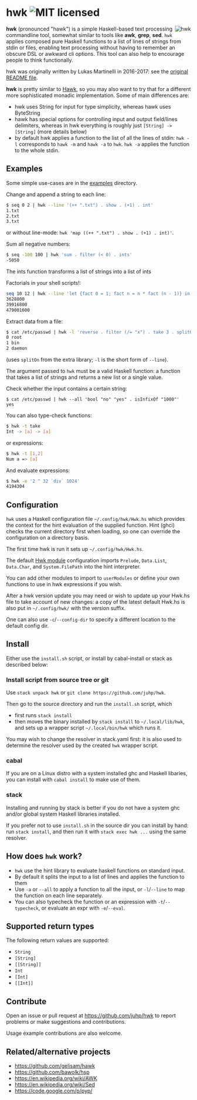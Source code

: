 # hwk ![MIT licensed](https://img.shields.io/badge/license-MIT-blue.svg)

<img align="right" alt="hwk" src="hwk.png" />

**hwk** (pronounced "hawk") is a simple Haskell-based text processing commandline tool, somewhat similar to tools like **awk**, **grep**, **sed**.
`hwk` applies composed pure Haskell functions to a list of lines of strings from stdin or files, enabling text processing without having to remember an obscure DSL or awkward cli options. This tool can also help to encourage people to think functionally.

hwk was originally written by Lukas Martinelli in 2016-2017:
see the [original README file](README.md.orig).

**hwk** is pretty similar to [Hawk](https://github.com/gelisam/hawk),
so you may also want to try that for a different more sophisticated monadic
implementation. Some of main differences are:

- hwk uses String for input for type simplicity, whereas hawk uses ByteString
- hawk has special options for controlling input and output field/lines delimiters, whereas in hwk everything is roughly just `[String] -> [String]` (more details below)
- by default hwk applies a function to the list of all the lines of stdin: `hwk -l` corresponds to `hawk -m` and `hawk -a` to `hwk`. `hwk -a` applies the function to the whole stdin.

## Examples
Some simple use-cases are in the [examples](examples/) directory.

Change and append a string to each line:
```bash
$ seq 0 2 | hwk --line '(++ ".txt") . show . (+1) . int'
1.txt
2.txt
3.txt
```
or without line-mode: `hwk 'map ((++ ".txt") . show . (+1) . int)'`.

Sum all negative numbers:
```bash
$ seq -100 100 | hwk 'sum . filter (< 0) . ints'
-5050
```
The ints function transforms a list of strings into a list of ints

Factorials in your shell scripts!:
```bash
seq 10 12 | hwk --line 'let {fact 0 = 1; fact n = n * fact (n - 1)} in fact . int'
3628800
39916800
479001600
```

Extract data from a file:
```bash
$ cat /etc/passwd | hwk -l 'reverse . filter (/= "x") . take 3 . splitOn ":"' | head -3
0 root
1 bin
2 daemon
```
(uses `splitOn` from the extra library; `-l` is the short form of `--line`).

The argument passed to `hwk` must be a valid Haskell function: a function that takes a list of strings and returns a new list or a single value.

Check whether the input contains a certain string:
```
$ cat /etc/passwd | hwk --all 'bool "no" "yes" . isInfixOf "1000"'
yes
```

You can also type-check functions:
```bash
$ hwk -t take
Int -> [a] -> [a]
```
or expressions:
```bash
$ hwk -t [1,2]
Num a => [a]
```

And evaluate expressions:
```bash
$ hwk -e '2 ^ 32 `div` 1024'
4194304
```

## Configuration
`hwk` uses a Haskell configuration file `~/.config/hwk/Hwk.hs` which provides the context for the hint evaluation of the supplied function. Hint (ghci) checks the current directory first when loading, so one can override the configuration on a directory basis.

The first time hwk is run it sets up `~/.config/hwk/Hwk.hs`.

The default [Hwk module](data/Hwk.hs) configuration imports
`Prelude`, `Data.List`, `Data.Char`, and `System.FilePath`
into the hint interpreter.

You can add other modules to import to `userModules` or
define your own functions to use in hwk expressions if you wish.

After a hwk version update you may need or wish to update up your Hwk.hs file to take account of new changes: a copy of the latest default Hwk.hs is also put in `~/.config/hwk/` with the version suffix.

One can also use `-c`/`--config-dir` to specify a different location to the default config dir.

## Install
Either use the `install.sh` script, or install by cabal-install or stack
as described below:

### Install script from source tree or git
Use `stack unpack hwk` or `git clone https://github.com/juhp/hwk`.

Then go to the source directory and run the `install.sh` script, which

- first runs `stack install`
- then moves the binary installed by `stack install` to `~/.local/lib/hwk`, and sets up a wrapper script `~/.local/bin/hwk` which runs it.

You may wish to change the resolver in stack.yaml first: it is also used to determine the resolver used by the created `hwk` wrapper script.

### cabal
If you are on a Linux distro with a system installed ghc and Haskell libaries,
you can install with `cabal install` to make use of them.

### stack
Installing and running by stack is better if you do not have a system ghc
and/or global system Haskell libraries installed.

If you prefer not to use `install.sh` in the source dir
you can install by hand: run `stack install`,
and then run it with `stack exec hwk ...` using the same resolver.

## How does `hwk` work?
- `hwk` use the hint library to evaluate haskell functions on standard input.
- By default it splits the input to a list of lines and applies the function to them
- Use `-a` or `--all` to apply a function to all the input,
  or `-l`/`--line` to map the function on each line separately.
- You can also typecheck the function or an expression with `-t`/`--typecheck`,
  or evaluate an expr with `-e`/`--eval`.

## Supported return types

The following return values are supported:

- `String`
- `[String]`
- `[[String]]`
- `Int`
- `[Int]`
- `[[Int]]`

## Contribute

Open an issue or pull request at https://github.com/juhp/hwk
to report problems or make suggestions and contributions.

Usage example contributions are also welcome.

## Related/alternative projects
- https://github.com/gelisam/hawk
- https://github.com/bawolk/hsp
- https://en.wikipedia.org/wiki/AWK
- https://en.wikipedia.org/wiki/Sed
- https://code.google.com/p/pyp/
